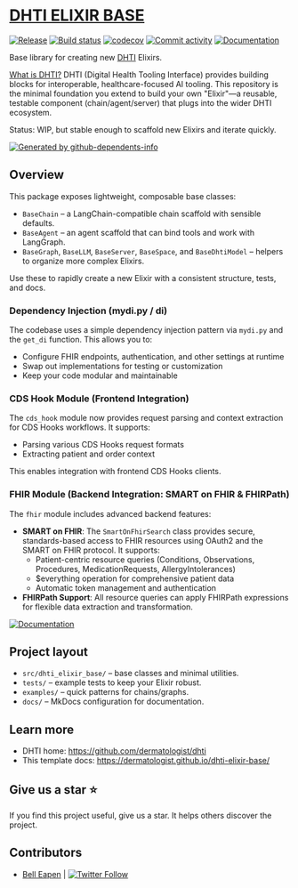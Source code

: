 # [DHTI ELIXIR BASE](https://github.com/dermatologist/dhti)


[![Release](https://img.shields.io/github/v/release/dermatologist/dhti-elixir-base)](https://img.shields.io/github/v/release/dermatologist/dhti-elixir-base)
[![Build status](https://img.shields.io/github/actions/workflow/status/dermatologist/dhti-elixir-base/pytest.yml?branch=develop)](https://github.com/dermatologist/dhti-elixir-base/actions/workflows/pytest.yml?query=branch%3Adevelop)
[![codecov](https://codecov.io/gh/dermatologist/dhti-elixir-base/branch/develop/graph/badge.svg)](https://codecov.io/gh/dermatologist/dhti-elixir-base)
[![Commit activity](https://img.shields.io/github/commit-activity/m/dermatologist/dhti-elixir-base)](https://img.shields.io/github/commit-activity/m/dermatologist/dhti-elixir-base)
[![Documentation](https://badgen.net/badge/icon/documentation?icon=libraries&label)](https://dermatologist.github.io/dhti-elixir-base/)

Base library for creating new [DHTI](https://github.com/dermatologist/dhti) Elixirs.

[What is DHTI?](https://github.com/dermatologist/dhti) DHTI (Digital Health Tooling Interface) provides building blocks for interoperable, healthcare-focused AI tooling. This repository is the minimal foundation you extend to build your own "Elixir"—a reusable, testable component (chain/agent/server) that plugs into the wider DHTI ecosystem.

Status: WIP, but stable enough to scaffold new Elixirs and iterate quickly.

<!-- gh-dependents-info-used-by-start -->
[![Generated by github-dependents-info](https://img.shields.io/static/v1?label=Used%20by&message=13&color=informational&logo=slickpic)](https://github.com/dermatologist/dhti-elixir-base/blob/main/docs/github-dependents-info.md)<!-- gh-dependents-info-used-by-end -->


## Overview

This package exposes lightweight, composable base classes:

- `BaseChain` – a LangChain-compatible chain scaffold with sensible defaults.
- `BaseAgent` – an agent scaffold that can bind tools and work with LangGraph.
- `BaseGraph`, `BaseLLM`, `BaseServer`, `BaseSpace`, and `BaseDhtiModel` – helpers to organize more complex Elixirs.

Use these to rapidly create a new Elixir with a consistent structure, tests, and docs.

### Dependency Injection (mydi.py / di)

The codebase uses a simple dependency injection pattern via `mydi.py` and the `get_di` function. This allows you to:
- Configure FHIR endpoints, authentication, and other settings at runtime
- Swap out implementations for testing or customization
- Keep your code modular and maintainable

### CDS Hook Module (Frontend Integration)

The `cds_hook` module now provides  request parsing and context extraction for CDS Hooks workflows. It supports:
- Parsing various CDS Hooks request formats
- Extracting patient and order context

This enables integration with frontend CDS Hooks clients.

### FHIR Module (Backend Integration: SMART on FHIR & FHIRPath)

The `fhir` module  includes advanced backend features:
- **SMART on FHIR**: The `SmartOnFhirSearch` class provides secure, standards-based access to FHIR resources using OAuth2 and the SMART on FHIR protocol. It supports:
	- Patient-centric resource queries (Conditions, Observations, Procedures, MedicationRequests, AllergyIntolerances)
	- $everything operation for comprehensive patient data
	- Automatic token management and authentication
- **FHIRPath Support**: All resource queries can apply FHIRPath expressions for flexible data extraction and transformation.

[![Documentation](https://badgen.net/badge/icon/documentation?icon=libraries&label)](https://dermatologist.github.io/dhti-elixir-base/)

## Project layout

- `src/dhti_elixir_base/` – base classes and minimal utilities.
- `tests/` – example tests to keep your Elixir robust.
- `examples/` – quick patterns for chains/graphs.
- `docs/` – MkDocs configuration for documentation.


## Learn more

- DHTI home: https://github.com/dermatologist/dhti
- This template docs: https://dermatologist.github.io/dhti-elixir-base/

## Give us a star ⭐️
If you find this project useful, give us a star. It helps others discover the project.

## Contributors

* [Bell Eapen](https://nuchange.ca) | [![Twitter Follow](https://img.shields.io/twitter/follow/beapen?style=social)](https://twitter.com/beapen)

